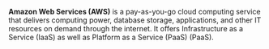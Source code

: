 **Amazon Web Services (AWS)** is a pay-as-you-go cloud computing service that delivers computing power, database storage, applications, and other IT resources on demand through the internet. It offers Infrastructure as a Service (IaaS) as well as Platform as a Service (PaaS) (PaaS).
